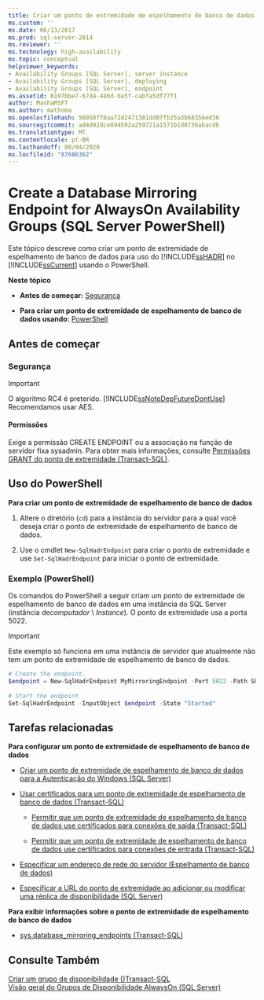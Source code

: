```yaml
---
title: Criar um ponto de extremidade de espelhamento de banco de dados para Grupos de Disponibilidade AlwaysOn (SQL Server PowerShell) | Microsoft Docs
ms.custom: ''
ms.date: 06/13/2017
ms.prod: sql-server-2014
ms.reviewer: ''
ms.technology: high-availability
ms.topic: conceptual
helpviewer_keywords:
- Availability Groups [SQL Server], server instance
- Availability Groups [SQL Server], deploying
- Availability Groups [SQL Server], endpoint
ms.assetid: 6197bbe7-67d4-446d-ba5f-cabfa5df77f1
author: MashaMSFT
ms.author: mathoma
ms.openlocfilehash: 56058ff8aa72d2471381dd87fb25a3b68356ed36
ms.sourcegitcommit: ad4d92dce894592a259721a1571b1d8736abacdb
ms.translationtype: MT
ms.contentlocale: pt-BR
ms.lasthandoff: 08/04/2020
ms.locfileid: "87686362"
---
```

# <a name="create-a-database-mirroring-endpoint-for-alwayson-availability-groups-sql-server-powershell"></a>Create a Database Mirroring Endpoint for AlwaysOn Availability Groups (SQL Server PowerShell)
  Este tópico descreve como criar um ponto de extremidade de espelhamento de banco de dados para uso do [!INCLUDE[ssHADR](../../../includes/sshadr-md.md)] no [!INCLUDE[ssCurrent](../../../includes/sscurrent-md.md)] usando o PowerShell.  
  
 **Neste tópico**  
  
-   **Antes de começar:**  [Segurança](#Security)  
  
-   **Para criar um ponto de extremidade de espelhamento de banco de dados usando:**  [PowerShell](#PowerShellProcedure)  
  
## <a name="before-you-begin"></a>Antes de começar  
  
###  <a name="security"></a><a name="Security"></a> Segurança  
  
> [!IMPORTANT]  
>  O algoritmo RC4 é preterido. [!INCLUDE[ssNoteDepFutureDontUse](../../../includes/ssnotedepfuturedontuse-md.md)] Recomendamos usar AES.  
  
####  <a name="permissions"></a><a name="Permissions"></a> Permissões  
 Exige a permissão CREATE ENDPOINT ou a associação na função de servidor fixa sysadmin. Para obter mais informações, consulte [Permissões GRANT do ponto de extremidade &#40;Transact-SQL&#41;](/sql/t-sql/statements/grant-endpoint-permissions-transact-sql).  
  
##  <a name="using-powershell"></a><a name="PowerShellProcedure"></a> Uso do PowerShell  
 **Para criar um ponto de extremidade de espelhamento de banco de dados**  
  
1.  Altere o diretório (`cd`) para a instância do servidor para a qual você deseja criar o ponto de extremidade de espelhamento de banco de dados.  
  
2.  Use o cmdlet `New-SqlHadrEndpoint` para criar o ponto de extremidade e use `Set-SqlHadrEndpoint` para iniciar o ponto de extremidade.  
  
###  <a name="example-powershell"></a><a name="PShellExample"></a> Exemplo (PowerShell)  
 Os comandos do PowerShell a seguir criam um ponto de extremidade de espelhamento de banco de dados em uma instância do SQL Server (instância de*computador* \\ *Instance*). O ponto de extremidade usa a porta 5022.  
  
> [!IMPORTANT]  
>  Este exemplo só funciona em uma instância de servidor que atualmente não tem um ponto de extremidade de espelhamento de banco de dados.  
  
```powershell
# Create the endpoint.  
$endpoint = New-SqlHadrEndpoint MyMirroringEndpoint -Port 5022 -Path SQLSERVER:\SQL\Machine\Instance  
  
# Start the endpoint  
Set-SqlHadrEndpoint -InputObject $endpoint -State "Started"
```  
  
##  <a name="related-tasks"></a><a name="RelatedTasks"></a> Tarefas relacionadas  
 **Para configurar um ponto de extremidade de espelhamento de banco de dados**  
  
-   [Criar um ponto de extremidade de espelhamento de banco de dados para a Autenticação do Windows &#40;SQL Server&#41;](../../database-mirroring/create-a-database-mirroring-endpoint-for-windows-authentication-transact-sql.md)  
  
-   [Usar certificados para um ponto de extremidade de espelhamento de banco de dados &#40;Transact-SQL&#41;](../../database-mirroring/use-certificates-for-a-database-mirroring-endpoint-transact-sql.md)  
  
    -   [Permitir que um ponto de extremidade de espelhamento de banco de dados use certificados para conexões de saída &#40;Transact-SQL&#41;](../../database-mirroring/database-mirroring-use-certificates-for-outbound-connections.md)  
  
    -   [Permitir que um ponto de extremidade de espelhamento de banco de dados use certificados para conexões de entrada &#40;Transact-SQL&#41;](../../database-mirroring/database-mirroring-use-certificates-for-inbound-connections.md)  
  
-   [Especificar um endereço de rede do servidor &#40;Espelhamento de banco de dados&#41;](../../database-mirroring/specify-a-server-network-address-database-mirroring.md)  
  
-   [Especificar a URL do ponto de extremidade ao adicionar ou modificar uma réplica de disponibilidade &#40;SQL Server&#41;](specify-endpoint-url-adding-or-modifying-availability-replica.md)  
  
 **Para exibir informações sobre o ponto de extremidade de espelhamento de banco de dados**  
  
-   [sys.database_mirroring_endpoints &#40;Transact-SQL&#41;](/sql/relational-databases/system-catalog-views/sys-database-mirroring-endpoints-transact-sql)  
  
## <a name="see-also"></a>Consulte Também  
 [Criar um grupo de disponibilidade &#40;&#41;Transact-SQL](create-an-availability-group-transact-sql.md)   
 [Visão geral do Grupos de Disponibilidade AlwaysOn &#40;SQL Server&#41;](overview-of-always-on-availability-groups-sql-server.md)  
